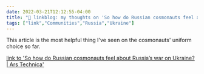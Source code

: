 ```yaml
---
date: 2022-03-21T12:12:55-04:00
title: "🔗 linkblog: my thoughts on 'So how do Russian cosmonauts feel about Russia’s war on Ukraine? | Ars Technica'"
tags: ["link","Communities","Russia","Ukraine"]
---
```

This article is the most helpful thing I've seen on the cosmonauts' uniform choice so far.
 
[link to 'So how do Russian cosmonauts feel about Russia’s war on Ukraine? | Ars Technica'](https://arstechnica.com/science/2022/03/so-how-do-russian-cosmonauts-feel-about-russias-war-on-ukraine/)
